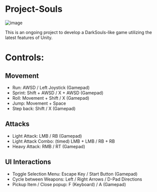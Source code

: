 # Project-Souls


![image](https://user-images.githubusercontent.com/5124849/168695287-8c8713b6-810f-4528-9478-c358624033b7.png)


This is an ongoing project to develop a DarkSouls-like game utilizing the latest features of Unity. 


# Controls:

## Movement
* Run: AWSD / Left Joystick (Gamepad)
* Sprint: Shift + AWSD / X + AWSD (Gamepad) 
* Roll: Movement + Shift / X (Gamepad)
* Jump: Movement + Space
* Step back: Shift / X (Gamepad)

## Attacks
* Light Attack: LMB / RB (Gamepad)
* Light Attack Combo: (timed) LMB + LMB  / RB + RB
* Heavy Attack: RMB / RT (Gamepad)

## UI Interactions
* Toggle Selection Menu: Escape Key / Start Button (Gamepad)
* Cycle between Weapons: Left / Right Arrows / D-Pad Directions
* Pickup Item / Close popup: F (Keyboard) / A (Gamepad)
